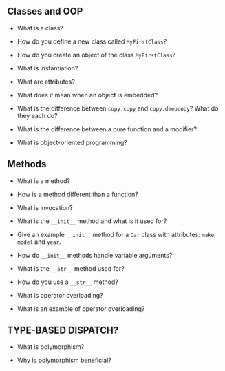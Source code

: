 ## Classes and OOP

- What is a class?

- How do you define a new class called `MyFirstClass`?

- How do you create an object of the class `MyFirstClass`?

- What is instantiation?

- What are attributes?

- What does it mean when an object is embedded?

- What is the difference between `copy.copy` and `copy.deepcopy`?
What do they each do?

- What is the difference between a pure function and a modifier?

- What is object-oriented programming?


## Methods

- What is a method?

- How is a method different than a function?

- What is invocation?

- What is the `__init__` method and what is it used for?

- Give an example `__init__` method for a `Car` class with attributes:
`make`, `model` and `year`.

- How do `__init__` methods handle variable arguments?

- What is the `__str__` method used for?

- How do you use a `__str__` method?

- What is operator overloading?

- What is an example of operator overloading?


## TYPE-BASED DISPATCH?

- What is polymorphism?

- Why is polymorphism beneficial?

